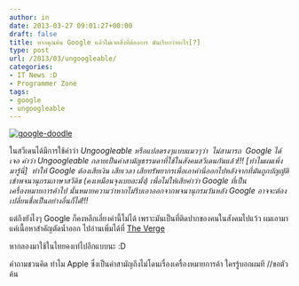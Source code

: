 ```yaml
---
author: in
date: 2013-03-27 09:01:27+00:00
draft: false
title: หากคุณค้น Google แล้วไม่เจอสิ่งที่ต้องการ มันเรียกว่าอะไร[?]
type: post
url: /2013/03/ungoogleable/
categories:
- IT News :D
- Programmer Zone
tags:
- google
- ungoogleable
---
```


[![google-doodle](https://www.innnblog.com/wp-content/uploads/2013/03/where-do-google-doodles-come-from-ff2932470c.jpg)
](https://www.innnblog.com/wp-content/uploads/2013/03/where-do-google-doodles-come-from-ff2932470c.jpg)

ในสวีเดนได้มีการใช้คำว่า _Ungoogleable หรือแปลตรงๆแบบแมวๆว่า  ไม่สามารถ  Google ได้เจอ คำว่า Ungoogleable กลายเป็นคำสามัญธรรมดาที่ใช้ในสังคมสวีเดนกันแล้ว!!! [ทำไมผมเพิ่งมารู้นี่]  ทำให้ Google ต้องเสียเงิน เสียเวลา เสียทรัพยากรเพื่อเอาคำนี่ออกไปหลังจากที่มันถูกบัญญัติเข้าพจนานุกรมภาษาสวีดิช (คงเหมือนจุงเบยละมั้ง) เพื่อไม่ให้เสียคำว่า Google ที่เป็นเครื่องหมายการค้าไป นั้นหมายความว่าหากไม่รีบเอาออกจากพจนานุกรมวันหลัง Google อาจจะต้องเปลี่ยนชื่อเป็นอย่างอื่นก็ได้!!!_

แต่ถึงยังไงๆ Google ก็คงหลีกเลี่ยงคำนี้ไม่ได้ เพราะมันเป็นที่ติดปากของคนในสังคมไปแว้ว
ผมเอามาแค่เนื้อหาสำคัญตัดน้ำออก ไปอ่านเพิ่มได้ที่ [The Verge](http://www.theverge.com/2013/3/26/4148062/google-forces-sweden-to-drop-word-ungoogleable)

หากลองมาใช้ในไทยคงเท่ไปอีกแบบนะ :D





คำถามชวนคิด ทำไม Apple ซึ่งเป็นคำสามัญถึงไม่โดนเรื่องเครื่องหมายการค้า ใครรู้บอกผมที //ขอตัวค้น




